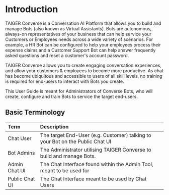 # Introduction

TAIGER Converse is a Conversation AI Platform that allows you to build and manage Bots \(also known as Virtual Assistants\). Bots are autonomous, always-on representatives of your business that can help service your Customers or Employees needs across a wide variety of scenarios. For example, a HR Bot can be configured to help your employees process their expense claims and a Customer Support Bot can help answer frequently asked questions and reset a customer's account password.

TAIGER Converse allows you to create engaging conversation experiences, and allow your customers & employees to become more productive. As chat has become ubiquitous and accessible to users of all skill levels, no training is required for end-users to interact with Bots you create.

This User Guide is meant for Administrators of Converse Bots, who will create, configure and train Bots to service the target end-users.

## Basic Terminology

| **Term** | **Description** |
| :--- | :--- |
| Chat User | The target End-User \(e.g. Customer\) talking to your Bot on the Public Chat UI |
| Bot Admins | The Administrator utilising TAIGER Converse to build and manage Bots. |
| Admin Chat UI | The Chat Interface found within the Admin Tool, meant to be used for |
| Public Chat UI | The Chat Interface meant to be used by Chat Users |

